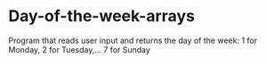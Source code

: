 # Day-of-the-week-arrays
Program that reads user input and returns the day of the week: 1 for Monday, 2 for Tuesday,... 7 for Sunday

